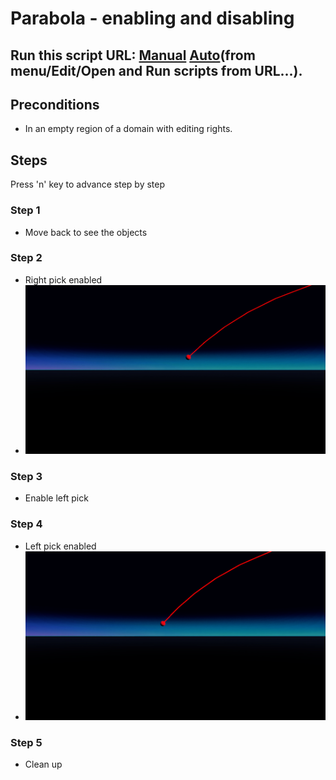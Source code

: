 # Parabola - enabling and disabling
## Run this script URL: [Manual](./test.js?raw=true)   [Auto](./testAuto.js?raw=true)(from menu/Edit/Open and Run scripts from URL...).

## Preconditions
- In an empty region of a domain with editing rights.

## Steps
Press 'n' key to advance step by step

### Step 1
- Move back to see the objects
### Step 2
- Right pick enabled
- ![](./ExpectedImage_00000.png)
### Step 3
- Enable left pick
### Step 4
- Left pick enabled
- ![](./ExpectedImage_00001.png)
### Step 5
- Clean up
